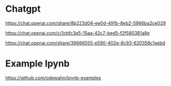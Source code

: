 # Chatgpt
https://chat.openai.com/share/8b223d04-ee0d-491b-8eb2-5966ba2ce029

https://chat.openai.com/c/1cbfc3e5-15aa-42c7-bed5-f2f580381a8e

https://chat.openai.com/share/39666555-e590-402e-8c93-620358c1aebd

# Example Ipynb
https://github.com/odewahn/ipynb-examples

